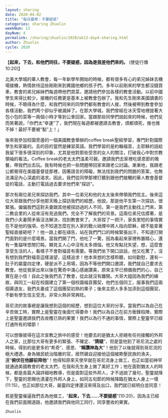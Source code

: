 ```yaml
---
layout: sharing
date: 2020-04-02
title: "每日靈修：不要疑惑"
categories: sharing Zhuolin
weekNum: 13
dayNum: 4
permalink: /sharing/zhuolin/2020/wk13-day4-sharing.html
author: Zhuolin
cycle: 2020
---
```


【**起來，下去，和他們同往，不要疑惑，因為是我差他們來的。** (使徒行傳10:20)】  

北美大學城的華人教會，每一年新學年開始的時候，都有很多有心的弟兄姊妹去機場接機，熱情款待這些剛剛來到異國他鄉的孩子們。多年以前剛來的學生都沒錢買車，教會的弟兄姊妹們每週帶他們買菜，邀請他們參加各樣的教會活動。以前中國學生來得比較少，接機的任務更是基本上被教會包辦了。我和先生剛來美國讀書的時候，不曉得為什麼，和我們同來的同學們都有教會的人接，然後被帶到教會參加各樣活動，我們两个卻似乎被漏掉了。在那大學城，我們曾經在冰天雪地裡提著大包小包的菜等一兩個小時才等到公車回家。當跟那些同學們說起來的時候，他們反而笑著說，「你們太“幸運”了，我們現在每週都被邀請去教會，煩都煩死，推也推不掉！最好不要被“黏”上！」  

後來我參加校園旁邊的一個美國教會舉辦的coffee break聖經學習，專門針對國際學生和家屬的。去的目的當然是練習英語。我們學習的是約翰福音，主耶穌的話給我留下很多很深刻的印象，尤其是他對那些受苦的女人的關注，打破我心中對宗教領袖的看法。Coffee break的老太太們溫柔可親，邀請我們去家裡吃感恩節的晚餐，帶我們出去玩。我有時候也把一些問題帶回家來跟老公討論。漸漸地，我跟老公都覺得在美國基督徒那裡，因著語言的障礙，無法找到我們的問題的答案，也無法滿足內心深處的渴求。因此，我們從同學那裡打聽到跟他們接觸的華人教會基督徒的電話，主動打電話過去要求他們來“探訪”。  

那次有兩位弟兄來探訪我們。其中一位弟兄和他的太太後來帶領我們信主。後來這位大哥跟我們分享他那天晚上探訪我們的經歷。他說，那是他平生第一次探訪，很緊張。偏偏我們這對夫妻跟其他被探訪過的人不同，第一是我們主動找上門來，第二教会里的人從來沒有見過我們，完全不了解我們的背景。這兩位弟兄估摸著，是我們小夫妻鬧矛盾沒法解決，找到教會來了。大哥捏了一把汗，家長里短的事情實在不是他的強項，也不知道怎麼在別人家的戰火硝煙中將人指向耶穌，總不能拿著聖經直接砸吧？！他一路上都在禱告，站在我們門口的時候緊張出汗，不知道打開門面對的是什麼場景。當我們開了門，他吃了一驚，因為看起來家裡佈置精心，還有一隻貓咪悠閒打盹，顯見主人心中沒有太多煩惱，他又有點兒失望，想，這麼會享受生活的人，看樣子不會對福音有需要。等我們坐下開口談話，他又吃驚了，沒有想到我們對福音這樣渴望，這樣追求！他本來想的怎樣聆聽，如何勸慰，還有一肚子的屬靈四定律，硬是派不上用場，因為不等他們開口邀請，我們就自己要求去教會。他從我家出來以後在驚奇中滿心感謝讚美，原來主早已預備我們的心，自己實在是小信！自此之後我們去了教會，從此就沒有離開。大哥大姐因為我們的緣故，與同工一起在校園建立了第一個校園福音團契，他們五個同工，服事我們這兩個慕道友，我們夫妻成了這個團契初熟的果子；後來主把人多多加添到這個團契，不斷有學生信主受洗，非常火熱非常興旺。  

哥尼流的故事總是讓我想到這個的經歷，想到這位大哥的分享。當我們以為自己在辛苦做工時，實際上是聖靈在後面忙得要命！我們以為自己在前方衝鋒陷陣，實際上是聖靈邀請我們去收穫已熟的果實！我們以為行不通的事情，實際上聖靈早已經打通所有的環節！  

可以想像彼得在這次宣教之旅中的感受！他要去的是猶太人拒絕有任何接觸的外邦人之家，比那位大哥有更多的緊張、不確定、“**猜疑**”，但是當他到了哥尼流之處的時候，得到的是更多的“希奇”、感恩、“**稱讚神為大**”！他到了以後就得到哥尼流的極大禮遇，身為殖民統治階層的官，居然親自迎接他這個被欺壓民族的漁夫，還“**俯伏在他腳前拜他**”！他得知原來天使早就在哥尼流身上做工，也正如當初神早就通過美國教會的老太太們，在我和先生身上做了美好工作；他在面對猶太人的時候，都是長篇大論詳細地教導，但是面對這些外邦人，才不過說了幾句，聖靈就降下，聖靈的恩賜也澆灌在外邦人身上，如同五旬節的時候降臨在猶太人身上一樣(11:15)，也正如那位大哥，屬靈四定律還沒來得及出口，我們就已經明白並同意！  

若是聖靈催逼我們去為他做工，“**起來，下去......不要疑惑**”(10:20)，因為主已經在我們前面開道路，他邀請我們與他同工同行，同享豐收的果實。  

`Zhuolin`  

